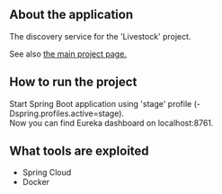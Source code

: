 <a name="readme-top"></a>

## About the application
The discovery service for the 'Livestock' project.
<p>
See also <a href="https://github.com/lukesukhanov/livestock">the main project page.</a>

## How to run the project
Start Spring Boot application using 'stage' profile (-Dspring.profiles.active=stage).<br />
Now you can find Eureka dashboard on localhost:8761.

## What tools are exploited
<ul>
  <li>Spring Cloud</li>
  <li>Docker</li>
</ul>
